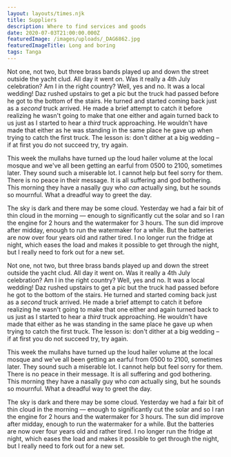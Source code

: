```yaml
---
layout: layouts/times.njk
title: Suppliers
description: Where to find services and goods
date: 2020-07-03T21:00:00.000Z
featuredImage: /images/uploads/_DAG6862.jpg
featuredImageTitle: Long and boring
tags: Tanga
---
```


Not one, not two, but three brass bands played up and down the street outside the yacht clud. All day it went on. Was it really a 4th July celebration? Am I in the right country?  Well, yes and no. It was a local wedding! Daz rushed upstairs to get a pic but the truck had passed before he got to the bottom of the stairs. He turned and started coming back just as a *second* truck arrived. He made a brief attempt to catch it before realizing he wasn't going to make that one either and again turned back to us just as I started to hear a *third* truck approaching. He wouldn't have made that either as he was standing in the same place he gave up when trying to catch the first truck. The lesson is: don't dither at a big wedding &ndash; if at first you do not succeed try, try again.

This week the mullahs have turned up the loud hailer volume at the local mosque and we've all been getting an earful from 0500 to 2100, sometimes later. They sound such a miserable lot. I cannot help but feel sorry for them. There is no peace in their message. It is all suffering and god bothering. This morning they have a nasally guy who *can* actually sing, but he sounds so mournful. What a dreadful way to greet the day. 

The sky is dark and there may be some cloud. Yesterday we had a fair bit of thin cloud in the morning &mdash; enough to significantly cut the solar and so I ran the engine for 2 hours and the watermaker for 3 hours. The sun did improve after midday, enough to run the watermaker for a while. But the batteries are now over four years old and rather tired. I no longer run the fridge at night, which eases the load and makes it possible to get through the night, but I really need to fork out for a new set. 

Not one, not two, but three brass bands played up and down the street outside the yacht clud. All day it went on. Was it really a 4th July celebration? Am I in the right country?  Well, yes and no. It was a local wedding! Daz rushed upstairs to get a pic but the truck had passed before he got to the bottom of the stairs. He turned and started coming back just as a *second* truck arrived. He made a brief attempt to catch it before realizing he wasn't going to make that one either and again turned back to us just as I started to hear a *third* truck approaching. He wouldn't have made that either as he was standing in the same place he gave up when trying to catch the first truck. The lesson is: don't dither at a big wedding &ndash; if at first you do not succeed try, try again.

This week the mullahs have turned up the loud hailer volume at the local mosque and we've all been getting an earful from 0500 to 2100, sometimes later. They sound such a miserable lot. I cannot help but feel sorry for them. There is no peace in their message. It is all suffering and god bothering. This morning they have a nasally guy who *can* actually sing, but he sounds so mournful. What a dreadful way to greet the day. 

The sky is dark and there may be some cloud. Yesterday we had a fair bit of thin cloud in the morning &mdash; enough to significantly cut the solar and so I ran the engine for 2 hours and the watermaker for 3 hours. The sun did improve after midday, enough to run the watermaker for a while. But the batteries are now over four years old and rather tired. I no longer run the fridge at night, which eases the load and makes it possible to get through the night, but I really need to fork out for a new set. 
